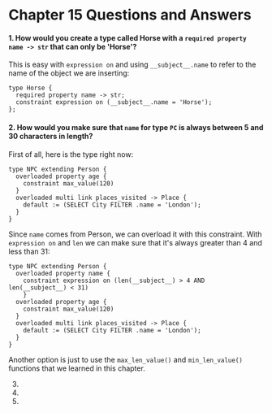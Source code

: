 # Chapter 15 Questions and Answers

#### 1. How would you create a type called Horse with a `required property name -> str` that can only be 'Horse'?

This is easy with `expression on` and using `__subject__.name` to refer to the name of the object we are inserting:

```
type Horse {
  required property name -> str;
  constraint expression on (__subject__.name = 'Horse');
};
```

#### 2. How would you make sure that `name` for type `PC` is always between 5 and 30 characters in length?

First of all, here is the type right now:

```
type NPC extending Person {
  overloaded property age {
    constraint max_value(120)
  }
  overloaded multi link places_visited -> Place {
    default := (SELECT City FILTER .name = 'London');
  }
}
```

Since `name` comes from Person, we can overload it with this constraint. With `expression on` and `len` we can make sure that it's always greater than 4 and less than 31:

```
type NPC extending Person {
  overloaded property name {
    constraint expression on (len(__subject__) > 4 AND len(__subject__) < 31)
    }
  overloaded property age {
    constraint max_value(120)
  }
  overloaded multi link places_visited -> Place {
    default := (SELECT City FILTER .name = 'London');
  }
}
```

Another option is just to use the `max_len_value()` and `min_len_value()` functions that we learned in this chapter.

3.

4.

5.
